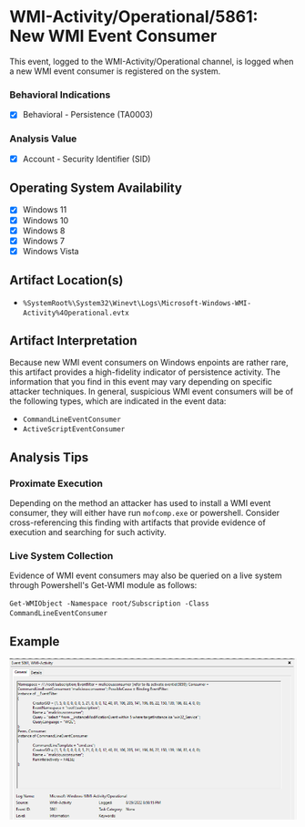 # WMI-Activity/Operational/5861: New WMI Event Consumer
This event, logged to the WMI-Activity/Operational channel, is logged when a new WMI event consumer is registered on the system.

### Behavioral Indications
 - [x] Behavioral - Persistence (TA0003)

### Analysis Value
 - [x] Account - Security Identifier (SID)

## Operating System Availability
 - [x] Windows 11
 - [x] Windows 10
 - [x] Windows 8
 - [x] Windows 7
 - [x] Windows Vista

## Artifact Location(s)
- `%SystemRoot%\System32\Winevt\Logs\Microsoft-Windows-WMI-Activity%4Operational.evtx`

## Artifact Interpretation
Because new WMI event consumers on Windows enpoints are rather rare, this artifact provides a high-fidelity indicator of persistence activity. The information that you find in this event may vary depending on specific attacker techniques. In general, suspicious WMI event consumers will be of the following types, which are indicated in the event data:

 - `CommandLineEventConsumer`
 - `ActiveScriptEventConsumer`

## Analysis Tips

### Proximate Execution
Depending on the method an attacker has used to install a WMI event consumer, they will either have run `mofcomp.exe` or powershell. Consider cross-referencing this finding with artifacts that provide evidence of execution and searching for such activity. 

### Live System Collection
Evidence of WMI event consumers may also be queried on a live system through Powershell's Get-WMI module as follows:

`Get-WMIObject -Namespace root/Subscription -Class CommandLineEventConsumer`

## Example
![Example Image](/media/examples/wmi.png)